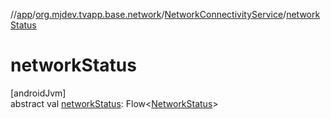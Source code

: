 //[app](../../../index.md)/[org.mjdev.tvapp.base.network](../index.md)/[NetworkConnectivityService](index.md)/[networkStatus](network-status.md)

# networkStatus

[androidJvm]\
abstract val [networkStatus](network-status.md): Flow&lt;[NetworkStatus](../-network-status/index.md)&gt;

